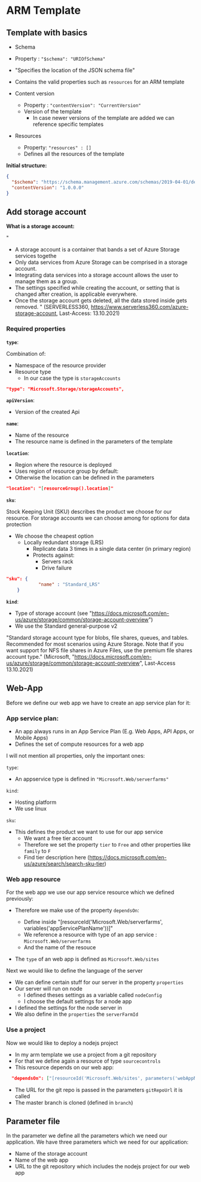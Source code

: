 # ARM Template

## Template with basics

* Schema
 * Property : `"$schema": "URIOfSchema"`
 * "Specifies the location of the JSON schema file"
 * Contains the valid properties such as `resources` for an ARM template 

* Content version
  * Property : `"contentVersion": "CurrentVersion"`
  * Version of the template
    * In case newer versions of the template are added we can reference specific templates

* Resources
  * Property: `"resources" : []`
  * Defines all the resources of the template

**Initial structure:**

```JSON
{
  "$schema": "https://schema.management.azure.com/schemas/2019-04-01/deploymentTemplate.json#",
  "contentVersion": "1.0.0.0"
}
```

## Add storage account

**What is a storage account:**

"
* A storage account is a container that bands a set of Azure Storage services togethe
* Only data services from Azure Storage can be comprised in a storage account. 
* Integrating data services into a storage account allows the user to manage them as a group. 
* The settings specified while creating the account, or setting that is changed after creation, is applicable everywhere. 
* Once the storage account gets deleted, all the data stored inside gets removed.
"
(SERVERLESS360, https://www.serverless360.com/azure-storage-account, Last-Access: 13.10.2021)

### Required properties

**`type`**:

Combination of:
* Namespace of the resource provider
* Resource type
  * In our case the type is `storageAccounts`

```JSON
"type": "Microsoft.Storage/storageAccounts",
```

**`apiVersion`**:

* Version of the created Api

**`name`**:

* Name of the resource
* The resource name is defined in the parameters of the template

**`location`**:

* Region where the resource is deployed
* Uses region of resource group by default: 
* Otherwise the location can be defined in the parameters

```JSON
"location": "[resourceGroup().location]"
```

**`sku`**:

Stock Keeping Unit (SKU) describes the product we choose for our resource.
For storage accounts we can choose among for options for data protection

* We choose the cheapest option 
  * Locally redundant storage (LRS)
    * Replicate data 3 times in a single data center (in primary region)
    * Protects against:
      * Servers rack
      * Drive failure

```JSON
"sku": {
            "name" : "Standard_LRS"
	}
```

**`kind`**:

* Type of storage account (see "https://docs.microsoft.com/en-us/azure/storage/common/storage-account-overview")
* We use the Standard general-purpose v2

"Standard storage account type for blobs, file shares, queues, and tables. Recommended for most scenarios using Azure Storage. 
Note that if you want support for NFS file shares in Azure Files, use the premium file shares account type." (Microsoft, "https://docs.microsoft.com/en-us/azure/storage/common/storage-account-overview", Last-Access 13.10.2021)


## Web-App

Before we define our web app we have to create an app service plan for it:

### App service plan:

* An app always runs in an App Service Plan (E.g. Web Apps, API Apps, or Mobile Apps)
* Defines the set of compute resources for a web app

I will not mention all properties, only the important ones:

`type`:

* An appservice type is defined in `"Microsoft.Web/serverfarms"`

`kind`:

* Hosting platform
* We use linux 

`sku`:

* This defines the product we want to use for our app service
  * We want a free tier account
  * Therefore we set the property `tier` to `Free` and other properties like `family` to `F`
  * Find tier description here (https://docs.microsoft.com/en-us/azure/search/search-sku-tier)


### Web app resource

For the web app we use our app service resource which we defined previously:

* Therefore we make use of the property `dependsOn`:
  * Define inside "[resourceId('Microsoft.Web/serverfarms', variables('appServicePlanName'))]"
  * We reference a resource with type of an app service : `Microsoft.Web/serverfarms`
  * And the name of the resouce

* The `type` of an web app is defined as `Microsoft.Web/sites`

Next we would like to define the language of the server

* We can define certain stuff for our server in the property `properties`
* Our server will run on node
  * I defined theses settings as a variable called `nodeConfig`
  * I choose the default settings for a node app
* I defined the settings for the node server in
* We also define in the `properties` the `serverFarmId`

### Use a project

Now we would like to deploy a nodejs project

* In my arm template we use a project from a git repository
* For that we define again a resource of type `sourcecontrols`
* This resource depends on our web app:

```JSON
  "dependsOn": ["[resourceId('Microsoft.Web/sites', parameters('webAppName'))]"]
```

* The URL for the git repo is passed in the parameters `gitRepoUrl` it is called
* The master branch is cloned (defined in `branch`)

## Parameter file

In the parameter we define all the parameters which we need our application. We have three parameters which we need for our application:

* Name of the storage account
* Name of the web app
* URL to the git repository which includes the nodejs project for our web app

